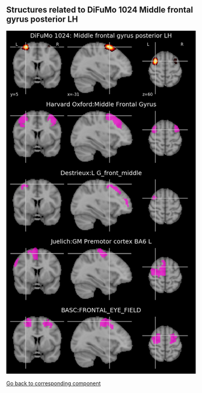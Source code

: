 


## Structures related to DiFuMo 1024 Middle frontal gyrus posterior LH

![1002](1002.jpg "Structures related to DiFuMo 1024 Middle frontal gyrus posterior LH")

[Go back to corresponding component](https://parietal-inria.github.io/DiFuMo/1024/html/1002.html)